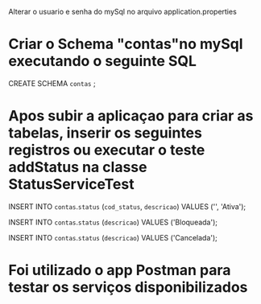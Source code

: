 Alterar o usuario e senha do mySql no arquivo application.properties

# Criar o Schema "contas"no mySql executando o seguinte SQL

CREATE SCHEMA `contas` ;

# Apos subir a aplicaçao para criar as tabelas, inserir os seguintes registros ou executar o teste addStatus na classe StatusServiceTest

INSERT INTO `contas`.`status` (`cod_status`, `descricao`) VALUES ('', 'Ativa');

INSERT INTO `contas`.`status` (`descricao`) VALUES ('Bloqueada');

INSERT INTO `contas`.`status` (`descricao`) VALUES ('Cancelada');


# Foi utilizado o app Postman para testar os serviços disponibilizados
